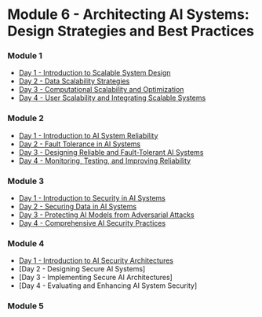 # Module 6 - Architecting AI Systems: Design Strategies and Best Practices 


### Module 1

- [Day 1 - Introduction to Scalable System Design](../Slides/402-Introduction%20to%20Scalable%20AI%20System%20Design.key)
- [Day 2 - Data Scalability Strategies](../Slides/402-Data-Scale-Strategies.key)
- [Day 3 - Computational Scalability and Optimization](../slides/402-Computational-Scalability-Optimization.key)
- [Day 4 - User Scalability and Integrating Scalable Systems](../slides/402-User%20Scalability%20and%20Integrating%20Scalable%20Systems.key)

### Module 2 

- [Day 1 - Introduction to AI System Reliability](../slides/402-Introduction%20to%20AI%20System%20Reliability.key)
- [Day 2 - Fault Tolerance in AI Systems](../slides/402-Fault%20Tolerance%20in%20AI%20Systems.key)
- [Day 3 - Designing Reliable and Fault-Tolerant AI Systems](../slides/402-Designing%20Reliable%20and%20Fault-Tolerant%20AI%20Systems.key)
- [Day 4 - Monitoring, Testing, and Improving Reliability](../slides/402-Monitoring,%20Testing,%20and%20Improving%20Reliability%20for%20AI%20Systems.key)

### Module 3 

- [Day 1 - Introduction to Security in AI Systems](../slides/402-Introduction%20to%20Security%20in%20AI%20Systems.key)
- [Day 2 - Securing Data in AI Systems](../slides/402-Securing%20Data%20in%20AI%20Systems.key)
- [Day 3 - Protecting AI Models from Adversarial Attacks](../Slides/402-Protecting%20AI%20Models%20from%20Adversarial%20Attacks.key)
- [Day 4 - Comprehensive AI Security Practices](../slides/402-Comprehensive%20AI%20Security%20Practices.key)

### Module 4 

- [Day 1 -  Introduction to AI Security Architectures](../Slides/402-Introduction%20to%20AI%20Security%20Architectures.key)
- [Day 2 - Designing Secure AI Systems]
- [Day 3 - Implementing Secure AI Architectures]
- [Day 4 - Evaluating and Enhancing AI System Security]

### Module 5 